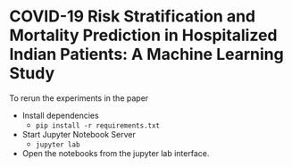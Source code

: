 # COVID-19 Risk Stratification and Mortality Prediction in Hospitalized Indian Patients: A Machine Learning Study

To rerun the experiments in the paper

- Install dependencies
    - `pip install -r requirements.txt` 
- Start Jupyter Notebook Server
    - `jupyter lab`
- Open the notebooks from the jupyter lab interface.